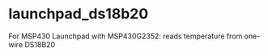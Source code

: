 launchpad_ds18b20
=================

For MSP430 Launchpad with MSP430G2352: reads temperature from one-wire DS18B20